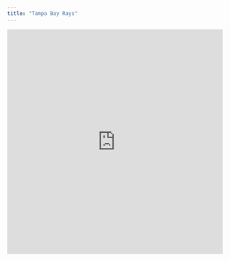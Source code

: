 ```yaml
---
title: "Tampa Bay Rays"
---
```


<iframe id="igraph" scrolling="no" style="border:none;" seamless="seamless" src="https://fancygama.github.io/ss_plots/TBR.html" height="525" width="100%"></iframe>